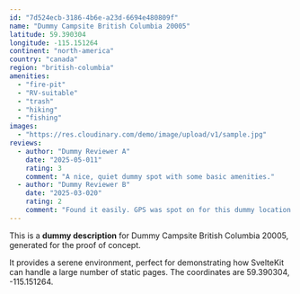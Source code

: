 ```yaml
---
id: "7d524ecb-3186-4b6e-a23d-6694e480809f"
name: "Dummy Campsite British Columbia 20005"
latitude: 59.390304
longitude: -115.151264
continent: "north-america"
country: "canada"
region: "british-columbia"
amenities:
  - "fire-pit"
  - "RV-suitable"
  - "trash"
  - "hiking"
  - "fishing"
images:
  - "https://res.cloudinary.com/demo/image/upload/v1/sample.jpg"
reviews:
  - author: "Dummy Reviewer A"
    date: "2025-05-011"
    rating: 3
    comment: "A nice, quiet dummy spot with some basic amenities."
  - author: "Dummy Reviewer B"
    date: "2025-03-020"
    rating: 2
    comment: "Found it easily. GPS was spot on for this dummy location."
---
```


This is a **dummy description** for Dummy Campsite British Columbia 20005, generated for the proof of concept.

It provides a serene environment, perfect for demonstrating how SvelteKit can handle a large number of static pages. The coordinates are 59.390304, -115.151264.
